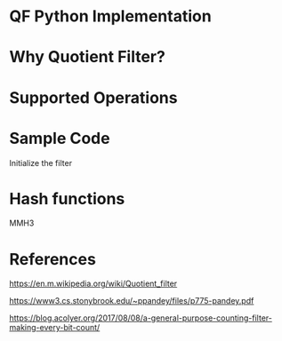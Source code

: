 # QF Python Implementation

# Why Quotient Filter?

# Supported Operations

# Sample Code

Initialize the filter

# Hash functions 

MMH3 


# References

https://en.m.wikipedia.org/wiki/Quotient_filter

https://www3.cs.stonybrook.edu/~ppandey/files/p775-pandey.pdf

https://blog.acolyer.org/2017/08/08/a-general-purpose-counting-filter-making-every-bit-count/
